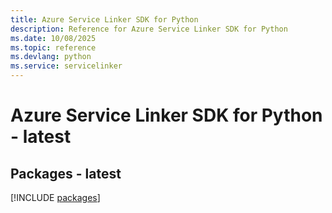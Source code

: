 ```yaml
---
title: Azure Service Linker SDK for Python
description: Reference for Azure Service Linker SDK for Python
ms.date: 10/08/2025
ms.topic: reference
ms.devlang: python
ms.service: servicelinker
---
```

# Azure Service Linker SDK for Python - latest
## Packages - latest
[!INCLUDE [packages](service-linker-index.md)]